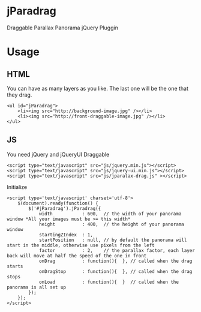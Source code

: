 jParadrag
=========

Draggable Parallax Panorama jQuery Pluggin

# Usage
## HTML
You can have as many layers as you like. The last one will be the one that they drag.

	<ul id="jParadrag">
		<li><img src="http://background-image.jpg" /></li>
		<li><img src="http://front-draggable-image.jpg" /></li>
	</ul>
## JS
You need jQuery and jQueryUI Draggable

	<script type="text/javascript" src="js/jquery.min.js"></script>
	<script type="text/javascript" src="js/jquery-ui.min.js"></script>
	<script type="text/javascript" src="js/jparalax-drag.js" ></script>

Initialize

	<script type='text/javascript' charset='utf-8'>
		$(document).ready(function() {
			$('#jParadrag').jParadrag({
				width 			: 600, 	// the width of your panorama window *All your images must be >= this width*
				height			: 400, 	// the height of your panorama window
				startingZIndex 	: 1,	
				startPosition 	: null, // by default the panorama will start in the middle, otherwise use pixels from the left
				factor 			: 2,	// the parallax factor, each layer back will move at half the speed of the one in front
				onDrag 			: function(){  }, // called when the drag starts
				onDragStop 		: function(){  }, // called when the drag stops
				onLoad			: function(){  }  // called when the panorama is all set up
			});
		});
	</script>
